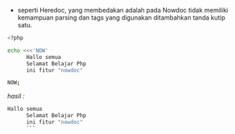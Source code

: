 - seperti Heredoc, yang membedakan adalah pada Nowdoc tidak memiliki kemampuan parsing dan tags yang digunakan ditambahkan tanda kutip satu.

```zsh
<?php

echo <<<'NOW'
      Hallo semua
      Selamat Belajar Php
      ini fitur "nowdoc"

NOW;
```

_hasil :_

````zsh
Hallo semua
      Selamat Belajar Php
      ini fitur "nowdoc"
      ```
````
